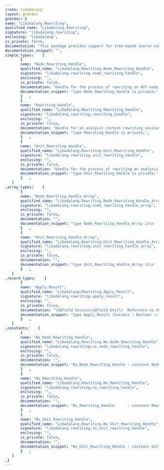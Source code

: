 ```yaml
---
crate: libadalang
layout: gnatdoc
gnatdoc: {
name: "Libadalang.Rewriting",
qualified_name: "Libadalang.Rewriting",
signature: "libadalang.rewriting",
enclosing: "libadalang",
is_private: false,
documentation: "This package provides support for tree-based source code rewriting.\n\n.. ATTENTION:: This is an experimental feature, so even if it is exposed to\nallow experiments, it is totally unsupported and the API is very likely to\nchange in the future.",
documentation_snippet: "",
simple_types:    [
       {
       name: "Node_Rewriting_Handle",
       qualified_name: "Libadalang.Rewriting.Node_Rewriting_Handle",
       signature: "libadalang.rewriting.node_rewriting_handle",
       enclosing: "",
       is_private: false,
       documentation: "Handle for the process of rewriting an AST node. Such handles are owned\nby a Rewriting_Handle instance.",
       documentation_snippet: "type Node_Rewriting_Handle is private;",
       }   ,
       {
       name: "Rewriting_Handle",
       qualified_name: "Libadalang.Rewriting.Rewriting_Handle",
       signature: "libadalang.rewriting.rewriting_handle",
       enclosing: "",
       is_private: false,
       documentation: "Handle for an analysis context rewriting session",
       documentation_snippet: "type Rewriting_Handle is private;",
       }   ,
       {
       name: "Unit_Rewriting_Handle",
       qualified_name: "Libadalang.Rewriting.Unit_Rewriting_Handle",
       signature: "libadalang.rewriting.unit_rewriting_handle",
       enclosing: "",
       is_private: false,
       documentation: "Handle for the process of rewriting an analysis unit. Such handles are\nowned by a Rewriting_Handle instance.",
       documentation_snippet: "type Unit_Rewriting_Handle is private;",
       }   ,
   ]
,array_types:    [
       {
       name: "Node_Rewriting_Handle_Array",
       qualified_name: "Libadalang.Rewriting.Node_Rewriting_Handle_Array",
       signature: "libadalang.rewriting.node_rewriting_handle_array",
       enclosing: "",
       is_private: false,
       documentation: "",
       documentation_snippet: "type Node_Rewriting_Handle_Array is\n   array (Positive range <>) of Node_Rewriting_Handle;",
       }   ,
       {
       name: "Unit_Rewriting_Handle_Array",
       qualified_name: "Libadalang.Rewriting.Unit_Rewriting_Handle_Array",
       signature: "libadalang.rewriting.unit_rewriting_handle_array",
       enclosing: "",
       is_private: false,
       documentation: "",
       documentation_snippet: "type Unit_Rewriting_Handle_Array is\n   array (Positive range <>) of Unit_Rewriting_Handle;",
       }   ,
   ]
,record_types:    [
       {
       name: "Apply_Result",
       qualified_name: "Libadalang.Rewriting.Apply_Result",
       signature: "libadalang.rewriting.apply_result",
       enclosing: "",
       is_private: false,
       documentation: "\n@field Success\n@field Unit\n  Reference to the analysis unit that was being processed when\n  the error occurred.\n@field Diagnostics\n  Corresponding list of error messages",
       documentation_snippet: "type Apply_Result (Success : Boolean := True) is record\n   case Success is\n      when False =>\n         Unit : Analysis_Unit;\n         Diagnostics : Diagnostics_Vectors.Vector;\n      when True => null;\n   end case;\nend record;",
       }   ,
   ]
,constants:    [
       {
       name: "No_Node_Rewriting_Handle",
       qualified_name: "Libadalang.Rewriting.No_Node_Rewriting_Handle",
       signature: "libadalang.rewriting.no_node_rewriting_handle",
       enclosing: "",
       is_private: false,
       documentation: "",
       documentation_snippet: "No_Node_Rewriting_Handle : constant Node_Rewriting_Handle;",
       }   ,
       {
       name: "No_Rewriting_Handle",
       qualified_name: "Libadalang.Rewriting.No_Rewriting_Handle",
       signature: "libadalang.rewriting.no_rewriting_handle",
       enclosing: "",
       is_private: false,
       documentation: "",
       documentation_snippet: "No_Rewriting_Handle      : constant Rewriting_Handle;",
       }   ,
       {
       name: "No_Unit_Rewriting_Handle",
       qualified_name: "Libadalang.Rewriting.No_Unit_Rewriting_Handle",
       signature: "libadalang.rewriting.no_unit_rewriting_handle",
       enclosing: "",
       is_private: false,
       documentation: "",
       documentation_snippet: "No_Unit_Rewriting_Handle : constant Unit_Rewriting_Handle;",
       }   ,
   ]
,}
---
```

